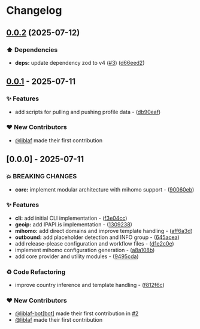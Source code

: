 # Changelog

## [0.0.2](https://github.com/liblaf/sub-store/compare/v0.0.1...v0.0.2) (2025-07-12)


### ⬆️ Dependencies

* **deps:** update dependency zod to v4 ([#3](https://github.com/liblaf/sub-store/issues/3)) ([d66eed2](https://github.com/liblaf/sub-store/commit/d66eed25f66dd0216cf562a228ea602cd7309b7d))

## [0.0.1](https://github.com/liblaf/sub-store/compare/v0.0.0..v0.0.1) - 2025-07-11

### ✨ Features

- add scripts for pulling and pushing profile data - ([db90eaf](https://github.com/liblaf/sub-store/commit/db90eaf0dc93b200c8b4ef3c1eb8ad11d6cd2a61))

### ❤️ New Contributors

- [@liblaf](https://github.com/liblaf) made their first contribution

## [0.0.0] - 2025-07-11

### 💥 BREAKING CHANGES

- **core:** implement modular architecture with mihomo support - ([90060eb](https://github.com/liblaf/sub-store/commit/90060eb9e065dbbd0c64100e56eee71b640e9b72))

### ✨ Features

- **cli:** add initial CLI implementation - ([f3e04cc](https://github.com/liblaf/sub-store/commit/f3e04ccd09251a55d1fbfc181fc24a6955539d75))
- **geoip:** add IPAPI.is implementation - ([1309238](https://github.com/liblaf/sub-store/commit/130923898fb6799be1b76700e79decf52c1fc9b1))
- **mihomo:** add direct domains and improve template handling - ([aff6a3d](https://github.com/liblaf/sub-store/commit/aff6a3d4ed4c113dd7fd31cff1e779d27c314d8f))
- **outbound:** add placeholder detection and INFO group - ([645acea](https://github.com/liblaf/sub-store/commit/645acea9a4c439a3cbd6d2b4c5760a4cdee3e14a))
- add release-please configuration and workflow files - ([d1e2c0e](https://github.com/liblaf/sub-store/commit/d1e2c0e493e49447255e99b66609c9e4ff0c6f5b))
- implement mihomo configuration generation - ([a8a108b](https://github.com/liblaf/sub-store/commit/a8a108be1eb2ad7bd2c677e89b437d09764507f9))
- add core provider and utility modules - ([9495cda](https://github.com/liblaf/sub-store/commit/9495cda36664bad676350b08fb95a021afcd9613))

### ♻ Code Refactoring

- improve country inference and template handling - ([f812f6c](https://github.com/liblaf/sub-store/commit/f812f6c7c2795b35b2d2e14caf67c15a8c6accd6))

### ❤️ New Contributors

- [@liblaf-bot[bot]](https://github.com/apps/liblaf-bot) made their first contribution in [#2](https://github.com/liblaf/sub-store/pull/2)
- [@liblaf](https://github.com/liblaf) made their first contribution
